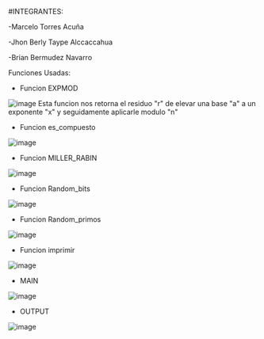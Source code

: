 #INTEGRANTES:

-Marcelo Torres Acuña

-Jhon Berly Taype Alccaccahua

-Brian Bermudez Navarro

Funciones Usadas:

- Funcion EXPMOD

![image](https://user-images.githubusercontent.com/90937895/171772814-ee3eb34b-74dc-4e84-8601-ee4861836e0a.png)
Esta funcion nos retorna el residuo "r" de elevar una base "a" a un exponente "x" y seguidamente aplicarle modulo "n"

- Funcion es_compuesto

![image](https://user-images.githubusercontent.com/90937895/171772852-2e1a27a5-75bb-48a3-93e9-876cc01fc9b9.png)

- Funcion MILLER_RABIN

![image](https://user-images.githubusercontent.com/90937895/171772896-e7c47f6d-f146-4da4-b927-5456c4e3390d.png)

- Funcion Random_bits

![image](https://user-images.githubusercontent.com/90937895/171772941-771e5945-6c8f-43f3-b468-33fd3abdfa63.png)

- Funcion Random_primos

![image](https://user-images.githubusercontent.com/90937895/171772991-df748d9f-b432-4f5e-8c3f-dcb2ddb8d253.png)

- Funcion imprimir

![image](https://user-images.githubusercontent.com/90937895/171773009-5e852b47-7c24-4895-9219-8619a9c8b265.png)

- MAIN

![image](https://user-images.githubusercontent.com/90937895/171773126-9df90034-ebeb-4903-8ed2-fcb112a7496c.png)

- OUTPUT

![image](https://user-images.githubusercontent.com/90937895/171773227-279f7c65-2752-4551-a96a-86980e7a3387.png)
